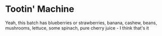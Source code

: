 # Tootin' Machine

Yeah, this batch has blueberries or strawberries, banana, cashew, beans, mushrooms, lettuce, some spinach, pure cherry juice - I think that's it
